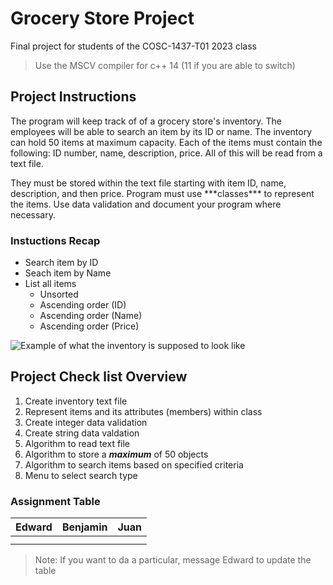 # Grocery Store Project
Final project for students of the COSC-1437-T01 2023 class
> Use the MSCV compiler for c++ 14 (11 if you are able to switch)

## Project Instructions
<p>The program will keep track of of a grocery store's inventory. The employees will be able to search an item by its ID or name. The inventory 
can hold 50 items at maximum capacity. Each of the items must contain the following: ID number, name, description, price. All of this will be read from a text file.
</p>

<p>They must be stored within the text file starting with item ID, name, description, and then price. Program must use ***classes*** to represent the items. 
Use data validation and document your program where necessary.
</p>

### Instuctions Recap
- Search item by ID
- Seach item by Name
- List all items
	- Unsorted
	- Ascending order (ID)
	- Ascending order (Name)
	- Ascending order (Price)


![Example of what the inventory is supposed to look like](https://user-images.githubusercontent.com/73509244/223452181-c1b40c81-1faf-4919-b4c9-959ddfcfc813.jpg "Item Inventory")

## Project Check list Overview
1. Create inventory text file
2. Represent items and its attributes (members) within class
3. Create integer data validation
4. Create string data valdation
4. Algorithm to read text file
5. Algorithm to store a ***maximum*** of 50 objects
6. Algorithm to search items based on specified criteria
7. Menu to select search type

### Assignment Table
| Edward | Benjamin | Juan |
| ----------- | ----------- | ----------- |
| | | |
| | | |

> Note: If you want to da a particular, message Edward to update the table
